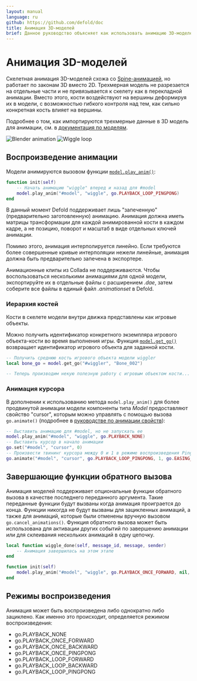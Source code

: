 ```yaml
---
layout: manual
language: ru
github: https://github.com/defold/doc
title: Анимация 3D-моделей
brief: Данное руководство объясняет как использовать анимацию 3D-моделей в Defold.
---
```


# Анимация 3D-моделей

Скелетная анимация 3D-моделей схожа со [Spine-анимацией](/manuals/spine-animation), но работает по законам 3D вместо 2D. Трехмерная модель не разрезается на отдельные части и не привязывается к скелету как в перекладной анимации. Вместо этого, кости воздействуют на вершины деформируя их в модели, с возможностью гибкого контроля над тем, как сильно конкретная кость влияет на вершины.

Подробнее о том, как импортируются трехмерные данные в 3D модель для анимации, см. в [документация по моделям](/ru/manuals/model).

  ![Blender animation](/manuals/images/animation/blender_animation@2x.png)
  ![Wiggle loop](/manuals/images/animation/suzanne.gif)


## Воспроизведение анимации

Модели анимируются вызовом функции [`model.play_anim()`](/ref/model#model.play_anim):

```lua
function init(self)
    -- Начать анимацию "wiggle" вперед и назад для #model
    model.play_anim("#model", "wiggle", go.PLAYBACK_LOOP_PINGPONG)
end
```

<div class='important' markdown='1'>
В данный момент Defold поддерживает лишь "запеченную" (предварительно заготовленную) анимацию. Анимация должна иметь матрицы трансформации для каждой анимированной кости в каждом кадре, а не позицию, поворот и масштаб в виде отдельных ключей анимации.

Помимо этого, анимация интерполируется линейно. Если требуются более совершенные кривые интерполяции нежели линейные, анимация должна быть предварительно запечена в экспортере.

Анимационные клипы из Collada не поддерживаются. Чтобы воспользоваться несколькими анимациями для одной модели, экспортируйте их в отдельные файлы с расширением *.dae*, затем соберите все файлы в единый файл *.animationset* в Defold.
</div>

### Иерархия костей

Кости в скелете модели внутри движка представлены как игровые объекты.

Можно получить идентификатор конкретного экземпляра игрового объекта-кости во время выполнения игры. Функция [`model.get_go()`](/ref/model#model.get_go) возвращает идентификатор игрового объекта для заданной кости.

```lua
-- Получить среднюю кость игрового объекта модели wiggler
local bone_go = model.get_go("#wiggler", "Bone_002")

-- Теперь производим некую полезную работу с игровым объектом кости...
```

### Анимация курсора

В дополнении к использованию метода `model.play_anim()` для более продвинутой анимации модели компоненты типа *Model* предоставляют свойство "cursor", которым можно управлять с помощью вызова `go.animate()` (подробнее в [руководстве по анимации свойств](/ru/manuals/property-animation)):

```lua
-- Выставить анимацию для #model, но не запускать ее
model.play_anim("#model", "wiggle", go.PLAYBACK_NONE)
-- Выставить курсор в начало анимации
go.set("#model", "cursor", 0)
-- Произвести твининг курсора между 0 и 1 в режиме воспроизведения Ping Pong со смягчением InOutQuad.
go.animate("#model", "cursor", go.PLAYBACK_LOOP_PINGPONG, 1, go.EASING_INOUTQUAD, 3)
```

## Завершающие функции обратного вызова

Анимация моделей поддерживает опциональные функции обратного вызова в качестве последнего переданного аргумента. Такие переданные функции будут вызваны когда анимация проиграется до конца. Функции никогда не будут вызваны для зацикленных анимаций, а также для анимаций, которые были отменены вручную вызовом `go.cancel_animations()`. Функция обратного вызова может быть использована для активации других событий по завершению анимации или для склеивания нескольких анимаций в одну цепочку.

```lua
local function wiggle_done(self, message_id, message, sender)
    -- Анимация завершилась на этом этапе
end

function init(self)
    model.play_anim("#model", "wiggle", go.PLAYBACK_ONCE_FORWARD, nil, wiggle_done)
end
```

## Режимы воспроизведения

Анимация может быть воспроизведена либо однократно либо зациклено. Как именно это происходит, определяется режимом воспроизведения:

* go.PLAYBACK_NONE
* go.PLAYBACK_ONCE_FORWARD
* go.PLAYBACK_ONCE_BACKWARD
* go.PLAYBACK_ONCE_PINGPONG
* go.PLAYBACK_LOOP_FORWARD
* go.PLAYBACK_LOOP_BACKWARD
* go.PLAYBACK_LOOP_PINGPONG
